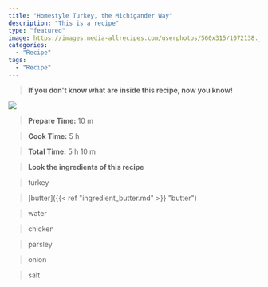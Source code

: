```yaml
---
title: "Homestyle Turkey, the Michigander Way"
description: "This is a recipe"
type: "featured"
image: https://images.media-allrecipes.com/userphotos/560x315/1072138.jpg
categories: 
  - "Recipe"
tags: 
  - "Recipe"
---
```



>**If you don't know what are inside this recipe, now you know!**

![](../images/Recipes-Banner.jpg)
> **Prepare Time:** 10 m


> **Cook Time:** 5 h


> **Total Time:** 5 h 10 m

> **Look the ingredients of this recipe**

> turkey

> [butter]({{< ref "ingredient_butter.md" >}} "butter")

> water

> chicken

> parsley

> onion

> salt

